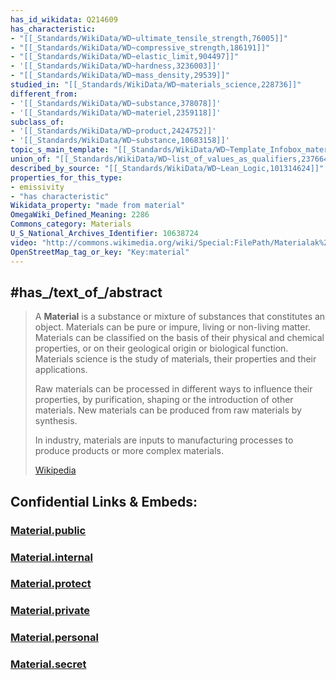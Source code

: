 ```yaml
---
has_id_wikidata: Q214609
has_characteristic:
- "[[_Standards/WikiData/WD~ultimate_tensile_strength,76005]]"
- "[[_Standards/WikiData/WD~compressive_strength,186191]]"
- "[[_Standards/WikiData/WD~elastic_limit,904497]]"
- '[[_Standards/WikiData/WD~hardness,3236003]]'
- "[[_Standards/WikiData/WD~mass_density,29539]]"
studied_in: "[[_Standards/WikiData/WD~materials_science,228736]]"
different_from:
- '[[_Standards/WikiData/WD~substance,378078]]'
- '[[_Standards/WikiData/WD~materiel,2359118]]'
subclass_of:
- '[[_Standards/WikiData/WD~product,2424752]]'
- '[[_Standards/WikiData/WD~substance,10683158]]'
topic_s_main_template: "[[_Standards/WikiData/WD~Template_Infobox_material,18534419]]"
union_of: "[[_Standards/WikiData/WD~list_of_values_as_qualifiers,23766486]]"
described_by_source: "[[_Standards/WikiData/WD~Lean_Logic,101314624]]"
properties_for_this_type:
- emissivity
- "has characteristic"
Wikidata_property: "made from material"
OmegaWiki_Defined_Meaning: 2286
Commons_category: Materials
U_S_National_Archives_Identifier: 10638724
video: "http://commons.wikimedia.org/wiki/Special:FilePath/Materialak%20denboraren%20aurka.webm"
OpenStreetMap_tag_or_key: "Key:material"
---
```


## #has_/text_of_/abstract 

> A **Material** is a substance or mixture of substances that constitutes an object. 
> Materials can be pure or impure, living or non-living matter. Materials can be classified on the basis of their physical and chemical properties, or on their geological origin or biological function. Materials science is the study of materials, their properties and their applications.
>
> Raw materials can be processed in different ways to influence their properties, by purification, shaping or the introduction of other materials. New materials can be produced from raw materials by synthesis.
>
> In industry, materials are inputs to manufacturing processes to produce products or more complex materials.
>
> [Wikipedia](https://en.wikipedia.org/wiki/Material)


## Confidential Links & Embeds: 

### [Material.public](/_public\chemic/Material.public.md) 

### [Material.internal](/_internal\chemic/Material.internal.md) 

### [Material.protect](/_protect\chemic/Material.protect.md) 

### [Material.private](/_private\chemic/Material.private.md) 

### [Material.personal](/_personal\chemic/Material.personal.md) 

### [Material.secret](/_secret\chemic/Material.secret.md)

